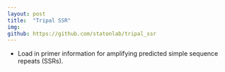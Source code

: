 ```yaml
---
layout: post
title:  "Tripal SSR"
img:
github: https://github.com/statonlab/tripal_ssr 
---
```


* Load in primer information for amplifying predicted simple sequence repeats (SSRs).